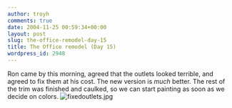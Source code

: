 ```yaml
---
author: troyh
comments: true
date: 2004-11-25 00:59:34+00:00
layout: post
slug: the-office-remodel-day-15
title: The Office remodel (Day 15)
wordpress_id: 2948
---
```


Ron came by this morning, agreed that the outlets looked terrible, and agreed to fix them at his cost. The new version is _much_ better. The rest of the trim was finished and caulked, so we can start painting as soon as we decide on colors.
![fixedoutlets.jpg](http://troyandgay.com/pix//fixedoutlets.jpg)

